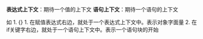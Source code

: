**表达式上下文**：期待一个值的上下文
**语句上下文**：期待一个语句的上下文


如
	1. {}
		1. 在赋值表达式右边，就处于一个表达式上下文中。表示对象字面量
		2. 在if关键字右边，就处于一个语句上下文中。表示一个语句块的开始